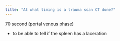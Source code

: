 ```yaml
---
title: "At what timing is a trauma scan CT done?"
---
```

70 second (portal venous phase)
- to be able to tell if the spleen has a laceration

